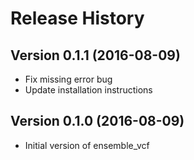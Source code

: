 # Release History

## Version 0.1.1 (2016-08-09)

* Fix missing error bug
* Update installation instructions

## Version 0.1.0 (2016-08-09)

* Initial version of ensemble_vcf
